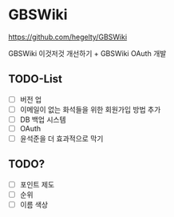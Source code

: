 # GBSWiki
https://github.com/hegelty/GBSWiki

GBSWiki 이것저것 개선하기 + GBSWiki OAuth 개발
## TODO-List
- [ ] 버전 업
- [ ] 이메일이 없는 화석들을 위한 회원가입 방법 추가
- [ ] DB 백업 시스템
- [ ] OAuth
- [ ] 윤석준을 더 효과적으로 막기
## TODO?
- [ ] 포인트 제도
- [ ] 순위
- [ ] 이름 색상
